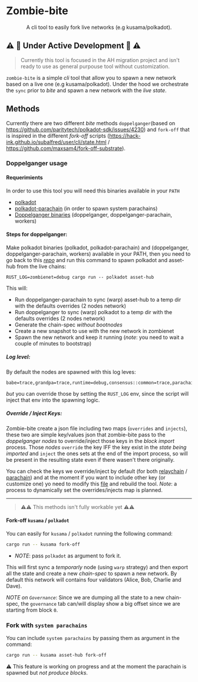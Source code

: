 # Zombie-bite

<div align="center">
<p>A cli tool to easily fork live networks (e.g kusama/polkadot).</p>
</div>

## :warning: :construction: Under Active Development :construction: :warning:

> Currently this tool is focused in the AH migration project and isn't ready to use as general purpouse tool without customization.


`zombie-bite` is a simple _cli_ tool that allow you to spawn a new network based on a live one (e.g kusama/polkadot). Under the hood we orchestrate the `sync` prior to _bite_ and spawn a new network with the _live state_.

## Methods
Currently there are two different _bite_ methods `doppelganger`(based on https://github.com/paritytech/polkadot-sdk/issues/4230) and `fork-off` that is inspired in the different _fork-off_ scripts (https://hack-ink.github.io/subalfred/user/cli/state.html / https://github.com/maxsam4/fork-off-substrate).

### Doppelganger usage


#### Requerimients

In order to use this tool you will need this binaries available in your `PATH`

 - [polkadot](https://github.com/paritytech/polkadot-sdk)
 - [polkadot-parachain](https://github.com/paritytech/polkadot-sdk) (in order to spawn system parachains)
 - [Doppelganger binaries](https://github.com/paritytech/doppelganger-wrapper) (doppelganger, doppelganger-parachain, workers)


#### Steps for doppelganger:

Make polkadot binaries (polkadot, polkadot-parachain) and (doppelganger, doppelganger-parachain, workers) available in your PATH, then you need to go back to this [_repo_](https://github.com/pepoviola/zombie-bite) and run this command to spawn polkadot and asset-hub from the live chains:

  ```
  RUST_LOG=zombienet=debug cargo run -- polkadot asset-hub
  ```

This will:

- Run doppelganger-parachain to sync (warp) asset-hub to a temp dir with the defaults overrides (2 nodes network)
- Run doppelganger to sync (warp) polkadot to a temp dir with the defaults overrides (2 nodes network)
- Generate the chain-spec _without bootnodes_
- Create a new snapshot to use with the new network in zombienet
- Spawn the new network and keep it running (_note_: you need to wait a couple of minutes to bootstrap)


##### Log level:

By default the nodes are spawned with this log leves:

```
babe=trace,grandpa=trace,runtime=debug,consensus::common=trace,parachain=debug,sync=debug
```
_but_ you can override those by setting the `RUST_LOG` env, since the script will inject that env into the spawning logic.


##### Override / Inject Keys:

Zombie-bite create a json file including two maps (`overrides` and `injects`), these two are simple key/values json that zombie-bite pass to the _doppelganger nodes_ to override/inject those keys in the _block import_ process. Those _nodes_ `override` the key IFF the key exist in the _state being imported_ and `inject` the ones sets at the end of the import process, so will be present in the resulting state even if there wasen't there originally.

You can check the keys we override/inject by default (for both [relaychain](https://github.com/pepoviola/zombie-bite/blob/main/src/overrides.rs#L8) / [parachain](https://github.com/pepoviola/zombie-bite/blob/main/src/overrides.rs#L136)) and at the moment if you want to include other key (or customize one) yo need to modify this [file](https://github.com/pepoviola/zombie-bite/blob/main/src/overrides.rs) and rebuild the tool. _Note_: a process to dynamically set the overrides/injects map is planned.




---

> :warning::warning: This methods isn't fully workable yet :warning::warning:

#### Fork-off `kusama` / `polkadot`

You can easily for `kusama` / `polkadot` running the following command:
```bash
cargo run -- kusama fork-off
```

* _NOTE_: pass `polkadot` as argument to fork it.


This will first sync a _temporarly_ node (using `warp` strategy) and then export all the state and create a new _chain-spec_ to spawn a new network. By default this network will contains four validators (Alice, Bob, Charlie and Dave).

_NOTE on `Governance`_: Since we are dumping all the state to a new chain-spec, the `governance` tab can/will display show a big offset since we are starting from block `0`.


### Fork with `system parachains`

You can include `system parachains` by passing them as argument in the command:


```bash
cargo run -- kusama asset-hub fork-off
```

:warning: This feature is working on progress and at the moment the parachain is spawned but _not produce blocks_.


